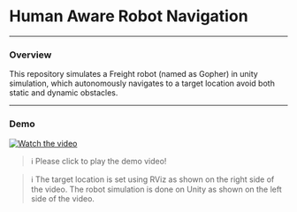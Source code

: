 # Human Aware Robot Navigation

---
### Overview
This repository simulates a Freight robot (named as Gopher) in unity simulation, which autonomously navigates to a target location avoid both static and dynamic obstacles.



---
### Demo
[![Watch the video](https://img.youtube.com/vi/JYX7qZWRYIM/maxresdefault.jpg)](https://youtu.be/JYX7qZWRYIM)

> :information_source: Please click to play the demo video!

> :information_source: The target location is set using RViz as shown on the right side of the video. The robot simulation is done on Unity as shown on the left side of the video.
